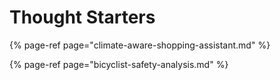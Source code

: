 # Thought Starters

{% page-ref page="climate-aware-shopping-assistant.md" %}

{% page-ref page="bicyclist-safety-analysis.md" %}



